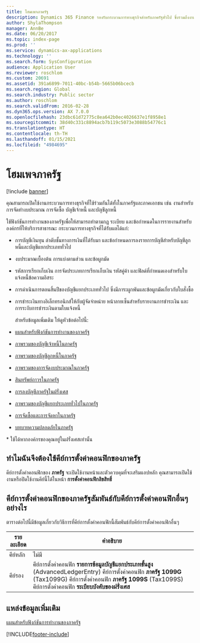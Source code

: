 ```yaml
---
title: โฮมเพจภาครัฐ
description: Dynamics 365 Finance รองรับกระบวนการทางธุรกิจสำหรับภาครัฐทั่วไป ซึ่งรวมถึงงานเกี่ยวกับการจัดงบประมาณ การซื้อ บัญชีเจ้าหนี้ และบัญชีลูกหนี้
author: ShylaThompson
manager: AnnBe
ms.date: 06/20/2017
ms.topic: index-page
ms.prod: ''
ms.service: dynamics-ax-applications
ms.technology: ''
ms.search.form: SysConfiguration
audience: Application User
ms.reviewer: roschlom
ms.custom: 20691
ms.assetid: 391a6899-7011-40bc-b54b-5665b06bcecb
ms.search.region: Global
ms.search.industry: Public sector
ms.author: roschlom
ms.search.validFrom: 2016-02-28
ms.dyn365.ops.version: AX 7.0.0
ms.openlocfilehash: 23dbc61d72775c8ea642b0ec4026637e1f8958e1
ms.sourcegitcommit: 38d40c331c8894acb7b119c5073e3088b54776c1
ms.translationtype: HT
ms.contentlocale: th-TH
ms.lasthandoff: 01/15/2021
ms.locfileid: "4984695"
---
```

# <a name="public-sector-home-page"></a>โฮมเพจภาครัฐ

[!include [banner](../includes/banner.md)]

คุณสามารถเปิดใช้งานกระบวนการทางธุรกิจที่ใช้ร่วมกันได้ทั้งในภาครัฐและภาคเอกชน เช่น งานสำหรับการจัดทำงบประมาณ การจัดซื้อ บัญชีเจ้าหนี้ และบัญชีลูกหนี้ 

ใช้ฟังก์ชันการทำงานของภาครัฐเพื่อให้สามารถทำตามกฎ ระเบียบ และข้อกำหนดในการรายงานสำหรับองค์กรที่ให้บริการสาธารณะ กระบวนการทางธุรกิจที่ได้รับผลได้แก่: 

- การบัญชีเงินทุน ลำดับชั้นทางการเงินที่ได้รับมา และข้อกำหนดการลงรายการบัญชีสำหรับบัญชีลูกหนี้และบัญชีแยกประเภททั่วไป
- งบประมาณเบื้องต้น การแบ่งตามส่วน และข้อผูกมัด
- รหัสการเรียกเก็บเงิน การจัดประเภทการเรียกเก็บเงิน รหัสคู่ค้า และฟิลด์ที่กำหนดเองสำหรับใบแจ้งหนี้ข้อความอิสระ
- การดำเนินการตอนสิ้นปีของบัญชีแยกประเภททั่วไป ซึ่งมีภาระผูกพันและข้อผูกมัดเกี่ยวกับใบสั่งซื้อ
- การชำระเงินทางอิเล็กทรอนิกส์ให้กับผู้จัดจำหน่าย หน้าลายเซ็นสำหรับรายงานการชำระเงิน และการระงับการชำระเงินตามใบแจ้งหนี้

  สำหรับข้อมูลเพิ่มเติม ให้ดูหัวข้อต่อไปนี้:

- [แผนสำหรับฟังก์ชันการทำงานของภาครัฐ](plan-public-sector-functionality.md)
- [ภาพรวมของบัญชีเจ้าหนี้ในภาครัฐ](accounts-payable-public-sector.md)
- [ภาพรวมของบัญชีลูกหนี้ในภาครัฐ](accounts-receivable-public-sector.md)
- [ภาพรวมของการจัดงบประมาณในภาครัฐ](budgeting-public-sector.md)
- [สินทรัพย์ถาวรในภาครัฐ](fixed-asset-public-sector.md)
- [การลงบัญชีภาครัฐในฝรั่งเศส](../localizations/emea-fra-public-sector-accounting.md)
- [ภาพรวมของบัญชีแยกประเภททั่วไปในภาครัฐ](general-ledger-public-sector.md)
- [การจัดซื้อและการจัดหาในภาครัฐ](procurement-sourcing-public-sector.md)
- [บทบาทความปลอดภัยในภาครัฐ](security-roles-public-sector.md)

\* ใช้ได้หากองค์กรของคุณอยู่ในฝรั่งเศสเท่านั้น

## <a name="why-do-i-need-the-public-sector-configuration-key"></a>ทำไมฉันจึงต้องใช้คีย์การตั้งค่าคอนฟิกของภาครัฐ
คีย์การตั้งค่าคอนฟิกของ **ภาครัฐ** จะเปิดใช้งานหน้าและตัวควบคุมที่จะเสริมแอปหลัก คุณสามารถเปิดใช้งานหรือปิดใช้งานคีย์นี้ได้ในหน้า **การตั้งค่าคอนฟิกลิขสิทธิ์**

## <a name="how-does-the-public-sector-configuration-key-relate-to-other-configuration-keys"></a>คีย์การตั้งค่าคอนฟิกของภาครัฐสัมพันธ์กับคีย์การตั้งค่าคอนฟิกอื่นๆ อย่างไร
ตารางต่อไปนี้มีข้อมูลเกี่ยวกับวิธีการที่คีย์การตั้งค่าคอนฟิกนี้สัมพันธ์กับคีย์การตั้งค่าคอนฟิกอื่นๆ

|   **รายละเอียด**         |              **คำอธิบาย**                                                                                                                                                                                        |
|------------|---------------------------------------------------------------------------------------------------------------------------------------------------------------------------------------------------------------------|
| คีย์หลัก | ไม่มี                                                                                                                                                                                                                |
| คีย์รอง | คีย์การตั้งค่าคอนฟิก **รายการข้อมูลบัญชีแยกประเภทขั้นสูง** (AdvancedLedgerEntry) คีย์การตั้งค่าคอนฟิก **ภาครัฐ 1099G** (Tax1099G) คีย์การตั้งค่าคอนฟิก **ภาครัฐ 1099S** (Tax1099S) คีย์การตั้งค่าคอนฟิก **ระเบียบบังคับของฝรั่งเศส** |


<a name="additional-resources"></a>แหล่งข้อมูลเพิ่มเติม
--------

[แผนสำหรับฟังก์ชันการทำงานของภาครัฐ](plan-public-sector-functionality.md)





[!INCLUDE[footer-include](../../includes/footer-banner.md)]